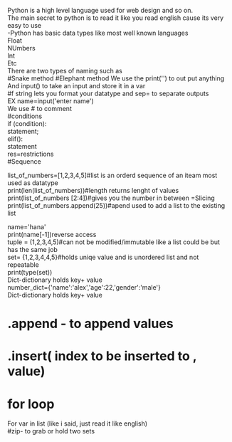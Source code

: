 Python is a high level language used for web design and so on.<br/>
The main secret to python is to read it like you read english cause its very easy to use<br/>
-Python has basic data types like most well known languages <br/>
Float<br/>
NUmbers<br/>
Int<br/>
Etc<br/>
There are two types of naming such as <br/>
#Snake method
#Elephant method
We use the print('') to out put anything<br/>
And input() to take an input and store it in a var<br/>
#f string lets you format your datatype 
and sep= to separate outputs<br/>
EX name=input('enter name')<br/>
We use # to comment<br/>
#conditions<br/>
if (condition):<br/>
statement;<br/>
elif():<br/>
statement<br/>
res=restrictions<br/>
#Sequence<br/>

list_of_numbers=[1,2,3,4,5]#list is an orderd sequence of an iteam most used as datatype <br/>
print(len(list_of_numbers))#length returns lenght of values<br/>
print(list_of_numbers [2:4])#gives you the number in between =Slicing<br/>
print(list_of_numbers.append(25))#apend used to add a list to the existing list <br/>

name='hana'<br/>
print(name[-1])reverse access <br/>
tuple = (1,2,3,4,5)#can not be modified/immutable like a list could be but has the same job <br/>
set= {1,2,3,4,4,5}#holds uniqe value and is unordered list and not repeatable <br/>
print(type(set))<br/>
Dict-dictionary holds key+ value<br/>
number_dict={'name':'alex','age':22,'gender':'male'}<br/>
Dict-dictionary holds key+ value<br/>
#  .append - to append values<br/>
# .insert( index to be inserted to , value)<br/>
# for loop<br/>
For var in list (like i said, just read it like english)<br/>
#zip- to grab or hold two sets<br/>
